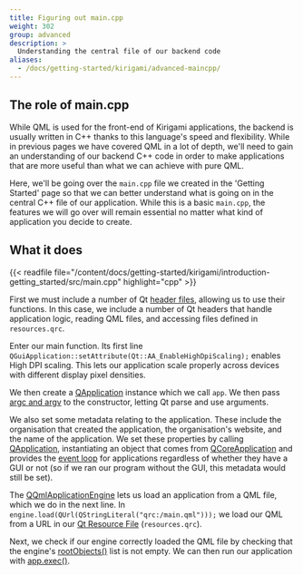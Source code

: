 ```yaml
---
title: Figuring out main.cpp
weight: 302
group: advanced
description: >
  Understanding the central file of our backend code
aliases:
  - /docs/getting-started/kirigami/advanced-maincpp/
---
```


## The role of main.cpp

While QML is used for the front-end of Kirigami applications, the backend is usually written in C++ thanks to this language's speed and flexibility. While in previous pages we have covered QML in a lot of depth, we'll need to gain an understanding of our backend C++ code in order to make applications that are more useful than what we can achieve with pure QML.

Here, we'll be going over the `main.cpp` file we created in the 'Getting Started' page so that we can better understand what is going on in the central C++ file of our application. While this is a basic `main.cpp`, the features we will go over will remain essential no matter what kind of application you decide to create.

## What it does

{{< readfile file="/content/docs/getting-started/kirigami/introduction-getting_started/src/main.cpp" highlight="cpp" >}}

First we must include a number of Qt [header files](https://www.learncpp.com/cpp-tutorial/header-files/), allowing us to use their functions. In this case, we include a number of Qt headers that handle application logic, reading QML files, and accessing files defined in `resources.qrc`.

Enter our main function. Its first line `QGuiApplication::setAttribute(Qt::AA_EnableHighDpiScaling);` enables High DPI scaling. This lets our application scale properly across devices with different display pixel densities. 

We then create a [QApplication](docs:qtwidgets;QApplication) instance which we call `app`. We then pass [argc and argv](https://www.learncpp.com/cpp-tutorial/command-line-arguments/) to the constructor, letting Qt parse and use arguments.

We also set some metadata relating to the application. These include the organisation that created the application, the organisation's website, and the name of the application. We set these properties by calling [QApplication](docs:qtwidgets;QApplication), instantiating an object that comes from [QCoreApplication](docs:qtcore;QCoreApplication) and provides the [event loop](docs:qtcore;QCoreApplication::exec) for applications regardless of whether they have a GUI or not (so if we ran our program without the GUI, this metadata would still be set).

The [QQmlApplicationEngine](docs:qtqml;QQmlApplicationEngine) lets us load an application from a QML file, which we do in the next line. In `engine.load(QUrl(QStringLiteral("qrc:/main.qml")));` we load our QML from a URL in our [Qt Resource File](https://doc.qt.io/qt-6/resources.html) (`resources.qrc`).

Next, we check if our engine correctly loaded the QML file by checking that the engine's [rootObjects()](docs:qtqml;QQmlApplicationEngine::rootObjects) list is not empty. We can then run our application with [app.exec()](docs:qtcore;QCoreApplication::exec).
